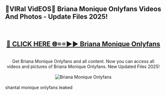 <h2>🔴VIRal VidEOS🔴 Briana Monique Onlyfans Videos And Photos - Update Files 2025!</h2>
<br>
<div align="center">
<h2><a href="https://virallinks.top/Hdb6NB" rel="nofollow">🔴 CLICK HERE 🌐==►► Briana Monique Onlyfans</a></h2>
<br>
Get Briana Monique Onlyfans and all content. Now you can access all videos and pictures of Briana Monique Onlyfans. New Updated Files 2025!
<br>
<br>
<a href="https://virallinks.top/Hdb6NB" rel="nofollow" data-target="animated-image.originalLink"><img src="https://i.imgur.com/dJHk4Zq.gif)" alt="Briana Monique Onlyfans" style="max-width: 100%; display: inline-block;" data-target="animated-image.originalImage"></a>
</div>
<br>
shantal monique onlyfans leaked